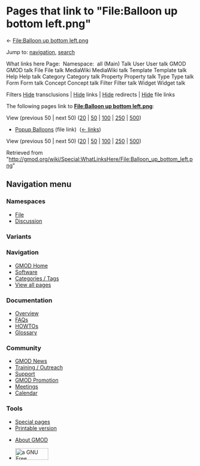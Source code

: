 <div id="mw-page-base" class="noprint">

</div>

<div id="mw-head-base" class="noprint">

</div>

<div id="content" class="mw-body" role="main">

<span id="top"></span>

<div id="mw-js-message" style="display:none;">

</div>



# <span dir="auto">Pages that link to "File:Balloon up bottom left.png"</span>

<div id="bodyContent">

<div id="contentSub">

← [File:Balloon up bottom
left.png](/wiki/File:Balloon_up_bottom_left.png "File:Balloon up bottom left.png")

</div>

<div id="jump-to-nav" class="mw-jump">

Jump to: [navigation](#mw-navigation), [search](#p-search)

</div>

<div id="mw-content-text">

What links here Page:  Namespace:  all (Main) Talk User User talk GMOD
GMOD talk File File talk MediaWiki MediaWiki talk Template Template talk
Help Help talk Category Category talk Property Property talk Type Type
talk Form Form talk Concept Concept talk Filter Filter talk Widget
Widget talk

Filters
[Hide](/mediawiki/index.php?title=Special:WhatLinksHere/File:Balloon_up_bottom_left.png&hidetrans=1 "Special:WhatLinksHere/File:Balloon up bottom left.png")
transclusions \|
[Hide](/mediawiki/index.php?title=Special:WhatLinksHere/File:Balloon_up_bottom_left.png&hidelinks=1 "Special:WhatLinksHere/File:Balloon up bottom left.png")
links \|
[Hide](/mediawiki/index.php?title=Special:WhatLinksHere/File:Balloon_up_bottom_left.png&hideredirs=1 "Special:WhatLinksHere/File:Balloon up bottom left.png")
redirects \|
[Hide](/mediawiki/index.php?title=Special:WhatLinksHere/File:Balloon_up_bottom_left.png&hideimages=1 "Special:WhatLinksHere/File:Balloon up bottom left.png")
file links

The following pages link to **[File:Balloon up bottom
left.png](/wiki/File:Balloon_up_bottom_left.png "File:Balloon up bottom left.png")**:

View (previous 50 \| next 50)
([20](/mediawiki/index.php?title=Special:WhatLinksHere/File:Balloon_up_bottom_left.png&limit=20 "Special:WhatLinksHere/File:Balloon up bottom left.png")
\|
[50](/mediawiki/index.php?title=Special:WhatLinksHere/File:Balloon_up_bottom_left.png&limit=50 "Special:WhatLinksHere/File:Balloon up bottom left.png")
\|
[100](/mediawiki/index.php?title=Special:WhatLinksHere/File:Balloon_up_bottom_left.png&limit=100 "Special:WhatLinksHere/File:Balloon up bottom left.png")
\|
[250](/mediawiki/index.php?title=Special:WhatLinksHere/File:Balloon_up_bottom_left.png&limit=250 "Special:WhatLinksHere/File:Balloon up bottom left.png")
\|
[500](/mediawiki/index.php?title=Special:WhatLinksHere/File:Balloon_up_bottom_left.png&limit=500 "Special:WhatLinksHere/File:Balloon up bottom left.png"))

- [Popup Balloons](/wiki/Popup_Balloons "Popup Balloons") (file link) ‎
  <span class="mw-whatlinkshere-tools">([←
  links](/mediawiki/index.php?title=Special:WhatLinksHere&target=Popup+Balloons "Special:WhatLinksHere"))</span>

View (previous 50 \| next 50)
([20](/mediawiki/index.php?title=Special:WhatLinksHere/File:Balloon_up_bottom_left.png&limit=20 "Special:WhatLinksHere/File:Balloon up bottom left.png")
\|
[50](/mediawiki/index.php?title=Special:WhatLinksHere/File:Balloon_up_bottom_left.png&limit=50 "Special:WhatLinksHere/File:Balloon up bottom left.png")
\|
[100](/mediawiki/index.php?title=Special:WhatLinksHere/File:Balloon_up_bottom_left.png&limit=100 "Special:WhatLinksHere/File:Balloon up bottom left.png")
\|
[250](/mediawiki/index.php?title=Special:WhatLinksHere/File:Balloon_up_bottom_left.png&limit=250 "Special:WhatLinksHere/File:Balloon up bottom left.png")
\|
[500](/mediawiki/index.php?title=Special:WhatLinksHere/File:Balloon_up_bottom_left.png&limit=500 "Special:WhatLinksHere/File:Balloon up bottom left.png"))

</div>

<div class="printfooter">

Retrieved from
"<http://gmod.org/wiki/Special:WhatLinksHere/File:Balloon_up_bottom_left.png>"

</div>

<div id="catlinks" class="catlinks catlinks-allhidden">

</div>

<div class="visualClear">

</div>

</div>

</div>

<div id="mw-navigation">

## Navigation menu

<div id="mw-head">



<div id="left-navigation">

<div id="p-namespaces" class="vectorTabs" role="navigation"
aria-labelledby="p-namespaces-label">

### Namespaces

- <span id="ca-nstab-image"><a href="/wiki/File:Balloon_up_bottom_left.png" accesskey="c"
  title="View the file page [c]">File</a></span>
- <span id="ca-talk"><a
  href="/mediawiki/index.php?title=File_talk:Balloon_up_bottom_left.png&amp;action=edit&amp;redlink=1"
  accesskey="t"
  title="Discussion about the content page [t]">Discussion</a></span>

</div>

<div id="p-variants" class="vectorMenu emptyPortlet" role="navigation"
aria-labelledby="p-variants-label">

### 

### Variants[](#)

<div class="menu">

</div>

</div>

</div>

<div id="right-navigation">





</div>



</div>

</div>

</div>

<div id="mw-panel">

<div id="p-logo" role="banner">

<a href="/wiki/Main_Page"
style="background-image: url(http://gmod.org/images/GMOD-cogs.png);"
title="Visit the main page"></a>

</div>

<div id="p-Navigation" class="portal" role="navigation"
aria-labelledby="p-Navigation-label">

### Navigation

<div class="body">

- <span id="n-GMOD-Home">[GMOD Home](/wiki/Main_Page)</span>
- <span id="n-Software">[Software](/wiki/GMOD_Components)</span>
- <span id="n-Categories-.2F-Tags">[Categories /
  Tags](/wiki/Categories)</span>
- <span id="n-View-all-pages">[View all
  pages](/wiki/Special:AllPages)</span>

</div>

</div>

<div id="p-Documentation" class="portal" role="navigation"
aria-labelledby="p-Documentation-label">

### Documentation

<div class="body">

- <span id="n-Overview">[Overview](/wiki/Overview)</span>
- <span id="n-FAQs">[FAQs](/wiki/Category:FAQ)</span>
- <span id="n-HOWTOs">[HOWTOs](/wiki/Category:HOWTO)</span>
- <span id="n-Glossary">[Glossary](/wiki/Glossary)</span>

</div>

</div>

<div id="p-Community" class="portal" role="navigation"
aria-labelledby="p-Community-label">

### Community

<div class="body">

- <span id="n-GMOD-News">[GMOD News](/wiki/GMOD_News)</span>
- <span id="n-Training-.2F-Outreach">[Training /
  Outreach](/wiki/Training_and_Outreach)</span>
- <span id="n-Support">[Support](/wiki/Support)</span>
- <span id="n-GMOD-Promotion">[GMOD
  Promotion](/wiki/GMOD_Promotion)</span>
- <span id="n-Meetings">[Meetings](/wiki/Meetings)</span>
- <span id="n-Calendar">[Calendar](/wiki/Calendar)</span>

</div>

</div>

<div id="p-tb" class="portal" role="navigation"
aria-labelledby="p-tb-label">

### Tools

<div class="body">

- <span id="t-specialpages"><a href="/wiki/Special:SpecialPages" accesskey="q"
  title="A list of all special pages [q]">Special pages</a></span>
- <span id="t-print"><a
  href="/mediawiki/index.php?title=Special:WhatLinksHere/File:Balloon_up_bottom_left.png&amp;printable=yes"
  rel="alternate" accesskey="p"
  title="Printable version of this page [p]">Printable version</a></span>

</div>

</div>

</div>

</div>

<div id="footer" role="contentinfo">

- <span id="footer-places-about">[About
  GMOD](/wiki/GMOD:About "GMOD:About")</span>

<!-- -->

- <span id="footer-copyrightico">[<img src="http://www.gnu.org/graphics/gfdl-logo-small.png" width="88"
  height="31" alt="a GNU Free Documentation License" />](http://www.gnu.org/licenses/fdl-1.3.html)</span>


<div style="clear:both">

</div>

</div>
